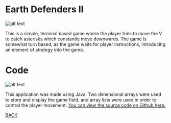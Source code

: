 # Earth Defenders II
![alt text](https://howardying.github.io/Programming2Portfolio/img/earthDefendersIIAlt.png)

This is a simple, terminal based game where the player tries to move the V to catch asterisks which constantly move downwards. The game is somewhat turn based, as the game waits for player instructions, introducing an element of strategy into the game. 

# Code
![alt text](https://howardying.github.io/Programming2Portfolio/img/earthDefendersIICode.png)

This application was made using Java. Two dimensional arrays were used to store and display the game field, and array lists were used in order to control the player movement. 
[You can view the source code on Github here.](https://github.com/HowardYing/EarthDefendersII)

[BACK](https://howardying.github.io/Programming2Portfolio/ "Back to Home")
